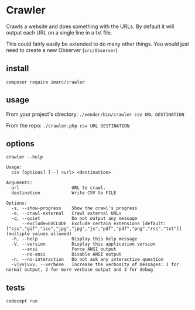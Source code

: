 # Crawler

Crawls a website and does something with the URLs. By default it will output each URL on a single line in a txt file.

This could fairly easily be extended to do many other things. You would just need to create a new Observer (`src/Observer`)

## install
`composer require imarc/crawler`

## usage
From your project's directory: `./vendor/bin/crawler csv URL DESTINATION`

From the repo: `./crawler.php csv URL DESTINATION`

## options
`crawler --help`
```
Usage:
  csv [options] [--] <url> <destination>

Arguments:
  url                    URL to crawl.
  destination            Write CSV to FILE

Options:
  -s, --show-progress    Show the crawl's progress
  -e, --crawl-external   Crawl external URLs
  -q, --quiet            Do not output any message
      --exclude=EXCLUDE  Exclude certain extensions [default: ["css","gif","ico","jpg","jpg","js","pdf","pdf","png","rss","txt"]] (multiple values allowed)
  -h, --help             Display this help message
  -V, --version          Display this application version
      --ansi             Force ANSI output
      --no-ansi          Disable ANSI output
  -n, --no-interaction   Do not ask any interactive question
  -v|vv|vvv, --verbose   Increase the verbosity of messages: 1 for normal output, 2 for more verbose output and 3 for debug
```

## tests

`codecept run`
